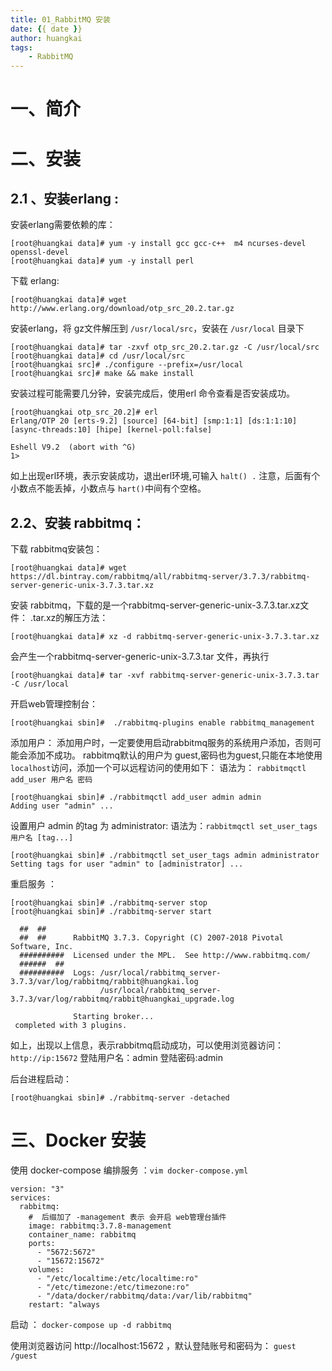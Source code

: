 ```yaml
---
title: 01_RabbitMQ 安装
date: {{ date }}
author: huangkai
tags:
    - RabbitMQ
---
```

# 一、简介 #

# 二、安装 #
## 2.1 、安装erlang : ##
安装erlang需要依赖的库：
```
[root@huangkai data]# yum -y install gcc gcc-c++  m4 ncurses-devel openssl-devel
[root@huangkai data]# yum -y install perl
```
下载 erlang:
```
[root@huangkai data]# wget http://www.erlang.org/download/otp_src_20.2.tar.gz
```
安装erlang，将 gz文件解压到 `/usr/local/src`，安装在 `/usr/local` 目录下
```
[root@huangkai data]# tar -zxvf otp_src_20.2.tar.gz -C /usr/local/src
[root@huangkai data]# cd /usr/local/src
[root@huangkai src]# ./configure --prefix=/usr/local
[root@huangkai src]# make && make install
```
安装过程可能需要几分钟，安装完成后，使用erl 命令查看是否安装成功。
```
[root@huangkai otp_src_20.2]# erl
Erlang/OTP 20 [erts-9.2] [source] [64-bit] [smp:1:1] [ds:1:1:10] [async-threads:10] [hipe] [kernel-poll:false]

Eshell V9.2  (abort with ^G)
1> 
```
如上出现erl环境，表示安装成功，退出erl环境,可输入 `halt() .` 注意，后面有个小数点不能丢掉，小数点与 `hart()`中间有个空格。 
## 2.2、安装 rabbitmq： ##
下载 rabbitmq安装包：
```
[root@huangkai data]# wget https://dl.bintray.com/rabbitmq/all/rabbitmq-server/3.7.3/rabbitmq-server-generic-unix-3.7.3.tar.xz
```

安装 rabbitmq，下载的是一个rabbitmq-server-generic-unix-3.7.3.tar.xz文件：
.tar.xz的解压方法： 
```
[root@huangkai data]# xz -d rabbitmq-server-generic-unix-3.7.3.tar.xz
``` 
会产生一个rabbitmq-server-generic-unix-3.7.3.tar 文件，再执行
``` 
[root@huangkai data]# tar -xvf rabbitmq-server-generic-unix-3.7.3.tar -C /usr/local
```

开启web管理控制台：
``` 
[root@huangkai sbin]#  ./rabbitmq-plugins enable rabbitmq_management
```
添加用户：
添加用户时，一定要使用启动rabbitmq服务的系统用户添加，否则可能会添加不成功。
rabbitmq默认的用户为 guest,密码也为guest,只能在本地使用 `localhost`访问，添加一个可以远程访问的使用如下：
语法为： `rabbitmqctl add_user 用户名 密码`
``` 
[root@huangkai sbin]# ./rabbitmqctl add_user admin admin
Adding user "admin" ...
```
设置用户 admin 的tag 为 administrator:
语法为：`rabbitmqctl set_user_tags 用户名 [tag...]`
``` 
[root@huangkai sbin]# ./rabbitmqctl set_user_tags admin administrator
Setting tags for user "admin" to [administrator] ...
```
重启服务 ：
```
[root@huangkai sbin]# ./rabbitmq-server stop
[root@huangkai sbin]# ./rabbitmq-server start

  ##  ##
  ##  ##      RabbitMQ 3.7.3. Copyright (C) 2007-2018 Pivotal Software, Inc.
  ##########  Licensed under the MPL.  See http://www.rabbitmq.com/
  ######  ##
  ##########  Logs: /usr/local/rabbitmq_server-3.7.3/var/log/rabbitmq/rabbit@huangkai.log
                    /usr/local/rabbitmq_server-3.7.3/var/log/rabbitmq/rabbit@huangkai_upgrade.log

              Starting broker...
 completed with 3 plugins.
```
如上，出现以上信息，表示rabbitmq启动成功，可以使用浏览器访问：``http://ip:15672``
登陆用户名：admin
登陆密码:admin

后台进程启动：
```
[root@huangkai sbin]# ./rabbitmq-server -detached
```

# 三、Docker 安装 #

使用 docker-compose 编排服务 ：`vim docker-compose.yml`
```
version: "3"
services: 
  rabbitmq:
	#  后缀加了 -management 表示 会开启 web管理台插件
    image: rabbitmq:3.7.8-management
    container_name: rabbitmq
    ports:
      - "5672:5672"
      - "15672:15672"
    volumes:
      - "/etc/localtime:/etc/localtime:ro"
      - "/etc/timezone:/etc/timezone:ro"
      - "/data/docker/rabbitmq/data:/var/lib/rabbitmq"
    restart: "always
```

启动 ：
`docker-compose up -d rabbitmq`

使用浏览器访问 http://localhost:15672 ，默认登陆账号和密码为： `guest /guest`